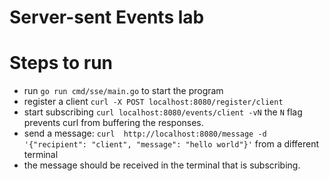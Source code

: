 # Server-sent Events lab

# Steps to run
- run `go run cmd/sse/main.go` to start the program
- register a client `curl -X POST localhost:8080/register/client`
- start subscribing `curl localhost:8080/events/client -vN` the `N` flag prevents curl from buffering the responses.
- send a message: `curl  http://localhost:8080/message -d '{"recipient": "client", "message": "hello world"}'` from a different terminal
- the message should be received in the terminal that is subscribing.
